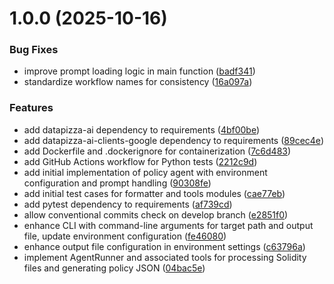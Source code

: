 # 1.0.0 (2025-10-16)


### Bug Fixes

* improve prompt loading logic in main function ([badf341](https://github.com/merendamattia/crosschain-policy-agent/commit/badf3415d00701d3bc6f6c3186a2acc0480fc78d))
* standardize workflow names for consistency ([16a097a](https://github.com/merendamattia/crosschain-policy-agent/commit/16a097a2c077c353aafec54c94b72aea2ddbc487))


### Features

* add datapizza-ai dependency to requirements ([4bf00be](https://github.com/merendamattia/crosschain-policy-agent/commit/4bf00be4d7e3c77b6731988644a145146dbc3c63))
* add datapizza-ai-clients-google dependency to requirements ([89cec4e](https://github.com/merendamattia/crosschain-policy-agent/commit/89cec4e704416706d0baf4d82aa6031d8c313b7d))
* add Dockerfile and .dockerignore for containerization ([7c6d483](https://github.com/merendamattia/crosschain-policy-agent/commit/7c6d483a37ec9566f1f945cc675f5d0857aa316b))
* add GitHub Actions workflow for Python tests ([2212c9d](https://github.com/merendamattia/crosschain-policy-agent/commit/2212c9d841a19ed2a669142b7a871dd7398b88fb))
* add initial implementation of policy agent with environment configuration and prompt handling ([90308fe](https://github.com/merendamattia/crosschain-policy-agent/commit/90308fe85c395101cb7579fa642958b70eb6fcd0))
* add initial test cases for formatter and tools modules ([cae77eb](https://github.com/merendamattia/crosschain-policy-agent/commit/cae77eb6c374b1c03327afed87e754c561989374))
* add pytest dependency to requirements ([af739cd](https://github.com/merendamattia/crosschain-policy-agent/commit/af739cdc819de0e17480570ce7c598bc3121870c))
* allow conventional commits check on develop branch ([e2851f0](https://github.com/merendamattia/crosschain-policy-agent/commit/e2851f0b0a67abec798e159983090bda4017f542))
* enhance CLI with command-line arguments for target path and output file, update environment configuration ([fe46080](https://github.com/merendamattia/crosschain-policy-agent/commit/fe46080ad0444ad3afa5650a909e9e6590651d33))
* enhance output file configuration in environment settings ([c63796a](https://github.com/merendamattia/crosschain-policy-agent/commit/c63796ae1e1e6ae758d39902f5e7f20a48d8d0de))
* implement AgentRunner and associated tools for processing Solidity files and generating policy JSON ([04bac5e](https://github.com/merendamattia/crosschain-policy-agent/commit/04bac5ee59e11d16d7e92400530787dfe546c71a))
